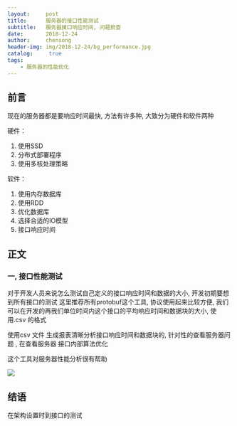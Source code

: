 ```yaml
---
layout:     post
title:      服务器的接口性能测试
subtitle:   服务器接口响应时间, 问题排查
date:       2018-12-24
author:     chensong
header-img: img/2018-12-24/bg_performance.jpg
catalog: 	 true
tags:
    - 服务器的性能优化
---
```


## 前言

现在的服务器都是要响应时间最快,  方法有许多种, 大致分为硬件和软件两种

硬件：

1. 使用SSD
2. 分布式部署程序
3. 使用多核处理策略

软件：

1. 使用内存数据库
2. 使用RDD
3. 优化数据库
4. 选择合适的IO模型
5. 接口响应时间


## 正文

### 一, 接口性能测试

对于开发人员来说怎么测试自己定义的接口响应时间和数据的大小, 开发初期要想到所有接口的测试 这里推荐所有protobuf这个工具, 协议使用起来比较方便, 
我们可以在开发的再我们单位时间内这个接口的平均响应时间和数据块的大小, 使用.csv 的格式

使用csv 文件 生成报表清晰分析接口响应时间和数据块的, 针对性的查看服务器问题 , 在查看服务器 接口内部算法优化


这个工具对服务器性能分析很有帮助

![](https://img-blog.csdnimg.cn/20181224184853855.png?x-oss-process=image/watermark,type_ZmFuZ3poZW5naGVpdGk,shadow_10,text_aHR0cHM6Ly9ibG9nLmNzZG4ubmV0L1BvaXN4,size_16,color_FFFFFF,t_70)




## 结语

在架构设置时到接口的测试
